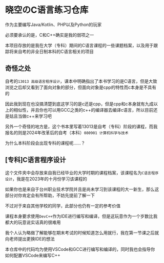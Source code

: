 # 晓空のC语言练习仓库
作为主要编写Java/Kotlin、PHP以及Python的玩家

必须要承认的是，C和C++确实是我的弱项之一

本项目存放的是我在大学（专科）期间的C语言课程的一些课题档案，以及用于跟踪将来自考的非全日制本科的C语言相关的项目

## 奇怪之处

自考的`13013 高级语言程序设计`，课本中明确指出了本书学习的是C语言，但是大致浏览之后却又看到了面向对象的部分，但面向对象是cpp的特性而c本身是不具有的

因此我到现在也没搞清楚到底这学习的是c还是cpp，但是cpp和c本身就有九成以上的相似性，并且你也可以用GCC之类的c++的编译器去编译c语言，所以目前还是姑且当做c++来学习吧

另外一个奇怪的地方是，这个书本里写着13013是自考（专科）阶段的课程，而我报名的则是2024年改革后的自考（本科）`080901 计算机科学与技术`

为什么本科阶段会出现专科的课程呢……？

## [专科]C语言程序设计
这个文件夹中会存放来自我已经毕业的大学时期的课程档案，该课程名为`C语言程序设计`，我是在2023年的十月份学习该课程的

如果你也是来自于台州职业技术学院并且是尚未学习到该课程的大一新生，那么这部分对你肯定会有所帮助，不妨先提前了解一下

不过对于来自其他学校的同学，此部分也仍有一定的参考价值

课程本身要求使用`DevC++`作为IDE进行编写和编译，但是这玩意作为一个岁数比我都大的玩意说实话真的很难用

我个人认为略做了解能够在期末考试的时候知道怎么用就行，我在第一节课之后就向老师提出更换IDE的想法

本仓库中的代码均为使用VSCode和GCC进行编写和编译的，同时我也会指导你如何配置VSCode来编写C++
